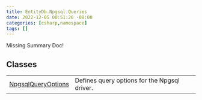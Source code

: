 ```yaml
---
title: EntityDb.Npgsql.Queries
date: 2022-12-05 00:51:26 -08:00
categories: [csharp,namespace]
tags: []
---
```


Missing Summary Doc!
## Classes
<table><tr><td><a href='/posts/csharp.member.entitydb.npgsql.queries.npgsqlqueryoptions/'>NpgsqlQueryOptions</a></td><td>
Defines query options for the Npgsql driver.
</td></tr></table>
